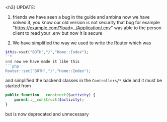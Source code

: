 <h3} UPDATE: </h3>
1. friends we have seen a bug in the guide and ambina now we have solved it, you know our old version is not security that bug for example  "https://example.com/?load=../Application/.env" was able to the person client to read your .env but now it is secure 

2. We have simplified the way we used to write the Router which was 
```php
$this->set("BOTH","/","Home::Index");
``°
and now we have made it like this
```php
Router::set("BOTH","/","Home::Index");
```
and simplified the backend classes in the `Controllers/*` side and it must be started from

```php
public function __construct($activity) {
    parent::__construct($activity);
}
```
but is now deprecated and unnecessary